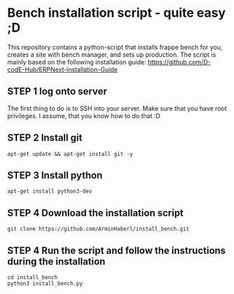 # Bench installation script - quite easy ;D
This repository contains a python-script that installs frappe bench for you, creates a site with bench manager, and sets up production.
The script is mainly based on the following installation guide: https://github.com/D-codE-Hub/ERPNext-installation-Guide

## STEP 1 log onto server

The first thing to do is to SSH into your server. Make sure that you have root privileges.
I assume, that you know how to do that :D

## STEP 2 Install git

```
apt-get update && apt-get install git -y
```

## STEP 3 Install python

```
apt-get install python3-dev
```

## STEP 4 Download the installation script

```
git clone https://github.com/ArminHaberl/install_bench.git
```
## STEP 4 Run the script and follow the instructions during the installation

```
cd install_bench
python3 install_bench.py
```




